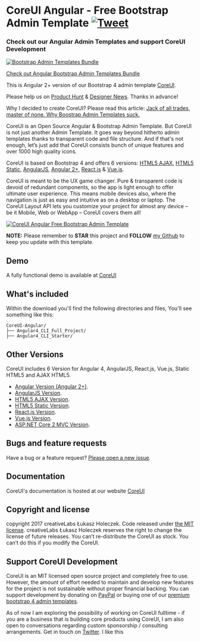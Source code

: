 # CoreUI Angular - Free Bootstrap Admin Template [![Tweet](https://img.shields.io/twitter/url/http/shields.io.svg?style=social)](https://twitter.com/intent/tweet?text=CoreUI%20-%20Free%20Angular%20Admin%20Template%20&url=http://coreui.io/angular/&hashtags=bootstrap,admin,template,dashboard,panel,free,angular,react,vue)

### Check out our Angular Admin Templates and support CoreUI Development

[![Bootstrap Admin Templates Bundle](https://genesisui.com/img/bundle2.png)](https://genesisui.com/admin-templates/angular/prime/?support=1)

[Check out Angular Bootstrap Admin Templates Bundle](https://genesisui.com/admin-templates/angular/prime/?support=1)

This is Angular 2+ version of our Bootstrap 4 admin template [CoreUI](https://github.com/mrholek/CoreUI-Free-Bootstrap-Admin-Template).

Please help us on [Product Hunt](https://www.producthunt.com/posts/coreui-open-source-bootstrap-4-admin-template-with-angular-2-react-js-vue-js-support) & [Designer News](https://www.designernews.co/stories/81127). Thanks in advance!

Why I decided to create CoreUI? Please read this article: [Jack of all trades, master of none. Why Boostrap Admin Templates suck.](https://medium.com/@lukaszholeczek/jack-of-all-trades-master-of-none-5ea53ef8a1f#.7eqx1bcd8)

CoreUI is an Open Source Angular & Bootstrap Admin Template. But CoreUI is not just another Admin Template. It goes way beyond hitherto admin templates thanks to transparent code and file structure. And if that's not enough, let’s just add that CoreUI consists bunch of unique features and over 1000 high quality icons.

CoreUI is based on Bootstrap 4 and offers 6 versions: [HTML5 AJAX](https://github.com/mrholek/CoreUI-Free-Bootstrap-Admin-Template), [HTML5 Static](https://github.com/mrholek/CoreUI-Free-Bootstrap-Admin-Template), [AngularJS](https://github.com/mrholek/CoreUI-AngularJS), [Angular 2+](https://github.com/mrholek/CoreUI-Angular), [React.js](https://github.com/mrholek/CoreUI-React) & [Vue.js](https://github.com/mrholek/CoreUI-Vue).

CoreUI is meant to be the UX game changer. Pure & transparent code is devoid of redundant components, so the app is light enough to offer ultimate user experience. This means mobile devices also, where the navigation is just as easy and intuitive as on a desktop or laptop. The CoreUI Layout API lets you customize your project for almost any device – be it Mobile, Web or WebApp – CoreUI covers them all!

[![CoreUI Angular Free Bootstrap Admin Template](http://coreui.io/assets/img/coreui.png "CoreUI Angular Free Bootstrap Admin Template")](http://coreui.io)

**NOTE:** Please remember to **STAR** this project and **FOLLOW** [my Github](https://github.com/mrholek) to keep you update with this template.

## Demo

A fully functional demo is available at [CoreUI](http://coreui.io/)

## What's included

Within the download you'll find the following directories and files, You'll see something like this:

```
CoreUI-Angular/
├── Angular4_CLI_Full_Project/
├── Angular4_CLI_Starter/

```

## Other Versions

CoreUI includes 6 Version for Angular 4, AngularJS, React.js, Vue.js, Static HTML5 and AJAX HTML5.

* [Angular Version (Angular 2+)](https://github.com/mrholek/CoreUI-Angular).
* [AngularJS Version](https://github.com/mrholek/CoreUI-AngularJS).
* [HTML5 AJAX Version](https://github.com/mrholek/CoreUI-Free-Bootstrap-Admin-Template).
* [HTML5 Static Version](https://github.com/mrholek/CoreUI-Free-Bootstrap-Admin-Template).
* [React.js Version](https://github.com/mrholek/CoreUI-React).
* [Vue.js Version](https://github.com/mrholek/CoreUI-Vue).
* [ASP.NET Core 2 MVC Version](https://github.com/mrholek/CoreUI-NET).

## Bugs and feature requests

Have a bug or a feature request? [Please open a new issue](https://github.com/mrholek/CoreUI-Angular/issues/new).

## Documentation

CoreUI's documentation is hosted at our website [CoreUI](http://coreui.io/)


## Copyright and license

copyright 2017 creativeLabs Łukasz Holeczek. Code released under [the MIT license](https://github.com/mrholek/CoreUI-Angular/blob/master/LICENSE).
creativeLabs Łukasz Holeczek reserves the right to change the license of future releases. You can’t re-distribute the CoreUI as stock. You can’t do this if you modify the CoreUI.

## Support CoreUI Development

CoreUI is an MIT licensed open source project and completely free to use. However, the amount of effort needed to maintain and develop new features for the project is not sustainable without proper financial backing. You can support development by donating on [PayPal](https://www.paypal.me/holeczek) or buying one of our [premium bootstrap 4 admin templates](https://genesisui.com/?support=1).

As of now I am exploring the possibility of working on CoreUI fulltime - if you are a business that is building core products using CoreUI, I am also open to conversations regarding custom sponsorship / consulting arrangements. Get in touch on [Twitter](https://twitter.com/lukaszholeczek).
I like this 
